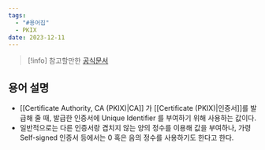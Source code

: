 ```yaml
---
tags:
  - "#용어집"
  - PKIX
date: 2023-12-11
---
```

> [!info] 참고할만한 [공식문서](https://www.rfc-editor.org/rfc/rfc5280#section-4.1.2.2)

## 용어 설명

- [[Certificate Authority, CA (PKIX)|CA]] 가 [[Certificate (PKIX)|인증서]]를 발급해 줄 때, 발급한 인증서에 Unique Identifier 를 부여하기 위해 사용하는 값이다.
- 일반적으로는 다른 인증서랑 겹치지 않는 양의 정수를 이용해 값을 부여하나, 가령 Self-signed 인증서 등에서는 0 혹은 음의 정수를 사용하기도 한다고 한다.